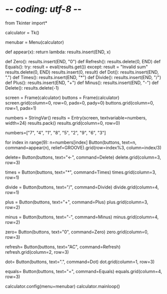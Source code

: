 # -*- coding: utf-8 -*-
from Tkinter import*

calculator = Tk() 

menubar = Menu(calculator)

def appear(x): 
   return lambda: results.insert(END, x) 

def Zero(): 
   results.insert(END, "0") 
def Refresh():
   results.delete(0, END)
def Equals(): 
   try: 
       result = eval(results.get()) 
   except: 
       result = "Invalid sum" 
   results.delete(0, END) 
   results.insert(0, result)
def Dot():
	results.insert(END, ".")
def Times():
   results.insert(END, "*")
def Divide():
   results.insert(END, "/")
def Plus():
   results.insert(END, "+")
def Minus():
   results.insert(END, "-")
def Delete():
   results.delete(-1)

screen = Frame(calculator)
buttons = Frame(calculator)
screen.grid(column=0, row=0, padx=0, pady=0)
buttons.grid(column=0, row=1, padx=1)

numbers = StringVar()
results = Entry(screen, textvariable=numbers, width=24)
results.pack()
results.grid(column=0, row=0)

numbers=["7", "4", "1", "8", "5", "2", "9", "6", "3"] 

for index in range(9): 
   n=numbers[index] 
   Button(buttons, text=n, 
command=appear(n), relief=GROOVE).grid(row=index%3, column=index/3)

delete= Button(buttons, text="←", command=Delete) 
delete.grid(column=3, row=3)

times = Button(buttons, text="*", command=Times) 
times.grid(column=3, row=1)

divide = Button(buttons, text="/", command=Divide) 
divide.grid(column=4, row=1)

plus = Button(buttons, text="+", command=Plus) 
plus.grid(column=3, row=2)

minus = Button(buttons, text="-", command=Minus) 
minus.grid(column=4, row=2)

zero= Button(buttons, text="0", command=Zero) 
zero.grid(column=0, row=3)

refresh= Button(buttons, text="AC", command=Refresh) 
refresh.grid(column=2, row=3)

dot= Button(buttons, text=".", command=Dot) 
dot.grid(column=1, row=3)

equals= Button(buttons, text="=", command=Equals) 
equals.grid(column=4, row=3)


calculator.config(menu=menubar) 
calculator.mainloop()
